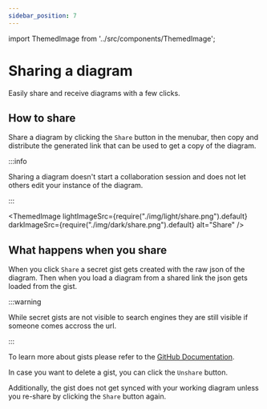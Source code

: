 ```yaml
---
sidebar_position: 7
---
```


import ThemedImage from '../src/components/ThemedImage';

# Sharing a diagram

Easily share and receive diagrams with a few clicks.

## How to share

Share a diagram by clicking the `Share` button in the menubar, then copy and distribute the generated link that can be used to get a copy of the diagram.

:::info

Sharing a diagram doesn't start a collaboration session and does not let others edit your instance of the diagram.

:::

<ThemedImage lightImageSrc={require("./img/light/share.png").default} darkImageSrc={require("./img/dark/share.png").default} alt="Share" />

## What happens when you share

When you click `Share` a secret gist gets created with the raw json of the diagram. Then when you load a diagram from a shared link the json gets loaded from the gist.

:::warning

While secret gists are not visible to search engines they are still visible if someone comes accross the url.

:::

To learn more about gists please refer to the [GitHub Documentation](https://docs.github.com/en/get-started/writing-on-github/editing-and-sharing-content-with-gists/creating-gists).

In case you want to delete a gist, you can click the `Unshare` button.

Additionally, the gist does not get synced with your working diagram unless you re-share by clicking the `Share` button again.
